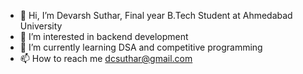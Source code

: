 - 👋 Hi, I’m Devarsh Suthar, Final year B.Tech Student at Ahmedabad University
- 👀 I’m interested in backend development
- 🌱 I’m currently learning DSA and competitive programming
- 📫 How to reach me dcsuthar@gmail.com

<!---
dev1030/dev1030 is a ✨ special ✨ repository because its `README.md` (this file) appears on your GitHub profile.
You can click the Preview link to take a look at your changes.
--->
